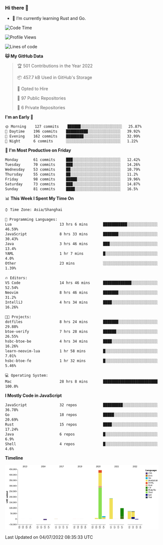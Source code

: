 ### Hi there 👋

- 🌱 I’m currently learning Rust and Go.

<!--START_SECTION:waka-->
![Code Time](http://img.shields.io/badge/Code%20Time-505%20hrs%2043%20mins-blue)

![Profile Views](http://img.shields.io/badge/Profile%20Views-0-blue)

![Lines of code](https://img.shields.io/badge/From%20Hello%20World%20I%27ve%20Written-897%20Thousand%20lines%20of%20code-blue)

**🐱 My GitHub Data** 

> 🏆 501 Contributions in the Year 2022
 > 
> 📦 457.7 kB Used in GitHub's Storage 
 > 
> 💼 Opted to Hire
 > 
> 📜 97 Public Repositories 
 > 
> 🔑 6 Private Repositories  
 > 
**I'm an Early 🐤** 

```text
🌞 Morning    127 commits    ██████░░░░░░░░░░░░░░░░░░░   25.87% 
🌆 Daytime    196 commits    ██████████░░░░░░░░░░░░░░░   39.92% 
🌃 Evening    162 commits    ████████░░░░░░░░░░░░░░░░░   32.99% 
🌙 Night      6 commits      ░░░░░░░░░░░░░░░░░░░░░░░░░   1.22%

```
📅 **I'm Most Productive on Friday** 

```text
Monday       61 commits     ███░░░░░░░░░░░░░░░░░░░░░░   12.42% 
Tuesday      70 commits     ███░░░░░░░░░░░░░░░░░░░░░░   14.26% 
Wednesday    53 commits     ██░░░░░░░░░░░░░░░░░░░░░░░   10.79% 
Thursday     55 commits     ██░░░░░░░░░░░░░░░░░░░░░░░   11.2% 
Friday       98 commits     █████░░░░░░░░░░░░░░░░░░░░   19.96% 
Saturday     73 commits     ███░░░░░░░░░░░░░░░░░░░░░░   14.87% 
Sunday       81 commits     ████░░░░░░░░░░░░░░░░░░░░░   16.5%

```


📊 **This Week I Spent My Time On** 

```text
⌚︎ Time Zone: Asia/Shanghai

💬 Programming Languages: 
Lua                      13 hrs 6 mins       ███████████░░░░░░░░░░░░░░   46.59% 
JavaScript               8 hrs 33 mins       ███████░░░░░░░░░░░░░░░░░░   30.43% 
Java                     3 hrs 46 mins       ███░░░░░░░░░░░░░░░░░░░░░░   13.4% 
YAML                     1 hr 7 mins         █░░░░░░░░░░░░░░░░░░░░░░░░   4.0% 
Other                    23 mins             ░░░░░░░░░░░░░░░░░░░░░░░░░   1.39%

🔥 Editors: 
VS Code                  14 hrs 46 mins      █████████████░░░░░░░░░░░░   52.54% 
Neovim                   8 hrs 46 mins       ███████░░░░░░░░░░░░░░░░░░   31.2% 
IntelliJ                 4 hrs 34 mins       ████░░░░░░░░░░░░░░░░░░░░░   16.26%

🐱‍💻 Projects: 
dotfiles                 8 hrs 24 mins       ███████░░░░░░░░░░░░░░░░░░   29.88% 
btoe-verify              7 hrs 28 mins       ██████░░░░░░░░░░░░░░░░░░░   26.55% 
hsbc-btoe-be             4 hrs 34 mins       ████░░░░░░░░░░░░░░░░░░░░░   16.26% 
learn-neovim-lua         1 hr 58 mins        █░░░░░░░░░░░░░░░░░░░░░░░░   7.01% 
hsbc-btoe-fe             1 hr 32 mins        █░░░░░░░░░░░░░░░░░░░░░░░░   5.46%

💻 Operating System: 
Mac                      28 hrs 8 mins       █████████████████████████   100.0%

```

**I Mostly Code in JavaScript** 

```text
JavaScript               32 repos            █████████░░░░░░░░░░░░░░░░   36.78% 
Go                       18 repos            █████░░░░░░░░░░░░░░░░░░░░   20.69% 
Rust                     15 repos            ████░░░░░░░░░░░░░░░░░░░░░   17.24% 
Java                     6 repos             █░░░░░░░░░░░░░░░░░░░░░░░░   6.9% 
Shell                    4 repos             █░░░░░░░░░░░░░░░░░░░░░░░░   4.6%

```


**Timeline**

![Chart not found](https://raw.githubusercontent.com/elton/elton/main/charts/bar_graph.png) 


 Last Updated on 04/07/2022 08:35:33 UTC
<!--END_SECTION:waka-->

<!--
**elton/elton** is a ✨ _special_ ✨ repository because its `README.md` (this file) appears on your GitHub profile.

Here are some ideas to get you started:

- 🔭 I’m currently working on ...
- 🌱 I’m currently learning ...
- 👯 I’m looking to collaborate on ...
- 🤔 I’m looking for help with ...
- 💬 Ask me about ...
- 📫 How to reach me: ...
- 😄 Pronouns: ...
- ⚡ Fun fact: ...
-->
